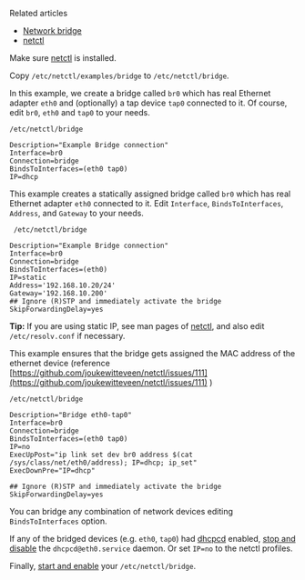 Related articles

*   [Network bridge](/index.php/Network_bridge "Network bridge")
*   [netctl](/index.php/Netctl "Netctl")

Make sure [netctl](/index.php/Netctl "Netctl") is installed.

Copy `/etc/netctl/examples/bridge` to `/etc/netctl/bridge`.

In this example, we create a bridge called `br0` which has real Ethernet adapter `eth0` and (optionally) a tap device `tap0` connected to it. Of course, edit `br0`, `eth0` and `tap0` to your needs.

 `/etc/netctl/bridge` 
```
Description="Example Bridge connection"
Interface=br0
Connection=bridge
BindsToInterfaces=(eth0 tap0)
IP=dhcp

```

This example creates a statically assigned bridge called `br0` which has real Ethernet adapter `eth0` connected to it. Edit `Interface`, `BindsToInterfaces`, `Address`, and `Gateway` to your needs.

 ` /etc/netctl/bridge` 
```
Description="Example Bridge connection"
Interface=br0
Connection=bridge
BindsToInterfaces=(eth0)
IP=static
Address='192.168.10.20/24'
Gateway='192.168.10.200'
## Ignore (R)STP and immediately activate the bridge
SkipForwardingDelay=yes

```

**Tip:** If you are using static IP, see man pages of [netctl](/index.php/Netctl "Netctl"), and also edit `/etc/resolv.conf` if necessary.

This example ensures that the bridge gets assigned the MAC address of the ethernet device (reference [https://github.com/joukewitteveen/netctl/issues/111](https://github.com/joukewitteveen/netctl/issues/111) )

 `/etc/netctl/bridge` 
```
Description="Bridge eth0-tap0"
Interface=br0
Connection=bridge
BindsToInterfaces=(eth0 tap0)
IP=no
ExecUpPost="ip link set dev br0 address $(cat /sys/class/net/eth0/address); IP=dhcp; ip_set"
ExecDownPre="IP=dhcp"

## Ignore (R)STP and immediately activate the bridge
SkipForwardingDelay=yes

```

You can bridge any combination of network devices editing `BindsToInterfaces` option.

If any of the bridged devices (e.g. `eth0`, `tap0`) had [dhcpcd](/index.php/Dhcpcd "Dhcpcd") enabled, [stop and disable](/index.php/Systemd#Using_units "Systemd") the `dhcpcd@eth0.service` daemon. Or set `IP=no` to the netctl profiles.

Finally, [start and enable](/index.php/Netctl#Starting_a_profile "Netctl") your `/etc/netctl/bridge`.